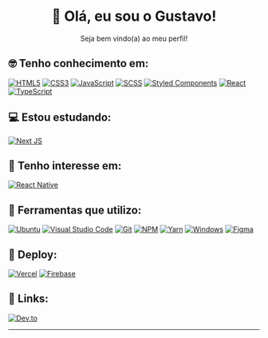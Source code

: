 <h1 align="center">👋 Olá, eu sou o Gustavo!</h1>

<p align="center">Seja bem vindo(a) ao meu perfil!</p>

## 🤓 Tenho conhecimento em:
[![HTML5](https://img.shields.io/badge/html-%23E34F26.svg?style=for-the-badge&logo=html5&logoColor=c9d1d9&color=161b22&textColor=red)](https://developer.mozilla.org/pt-BR/docs/Web/HTML)
[![CSS3](https://img.shields.io/badge/css-%231572B6.svg?style=for-the-badge&logo=css3&logoColor=c9d1d9&color=161b22)](https://developer.mozilla.org/pt-BR/docs/Web/CSS)
[![JavaScript](https://img.shields.io/badge/javascript-%23323330.svg?style=for-the-badge&logo=javascript&logoColor=c9d1d9&color=161b22)](https://developer.mozilla.org/pt-BR/docs/Web/JavaScript)
[![SCSS](https://img.shields.io/badge/SCSS-hotpink.svg?style=for-the-badge&logo=SASS&logoColor=c9d1d9&color=161b22)](https://sass-lang.com/)
[![Styled Components](https://img.shields.io/badge/styled--components-DB7093?style=for-the-badge&logo=styled-components&logoColor=c9d1d9&color=161b22)](https://styled-components.com/)
[![React](https://img.shields.io/badge/react-%2320232a.svg?style=for-the-badge&logo=react&logoColor=c9d1d9&color=161b22)](https://reactjs.org/)
[![TypeScript](https://img.shields.io/badge/typescript-%23007ACC.svg?style=for-the-badge&logo=typescript&logoColor=c9d1d9&color=161b22)](https://www.typescriptlang.org/)

## 💻 Estou estudando:
[![Next JS](https://img.shields.io/badge/Next-black?style=for-the-badge&logo=next.js&logoColor=c9d1d9&color=161b22)](https://nextjs.org/)

## 🧐 Tenho interesse em:
[![React Native](https://img.shields.io/badge/react_native-%2320232a.svg?style=for-the-badge&logo=react&logoColor=c9d1d9&color=161b22)](https://reactnative.dev/)

## 🔧 Ferramentas que utilizo:
[![Ubuntu](https://img.shields.io/badge/Ubuntu-E95420?style=for-the-badge&logo=ubuntu&logoColor=c9d1d9&color=161b22)](https://ubuntu.com/)
[![Visual Studio Code](https://img.shields.io/badge/VsCode-0078d7.svg?style=for-the-badge&logo=visual-studio-code&logoColor=c9d1d9&color=161b22)](https://code.visualstudio.com/)
[![Git](https://img.shields.io/badge/git-%23F05033.svg?style=for-the-badge&logo=git&logoColor=c9d1d9&color=161b22)](https://git-scm.com/)
[![NPM](https://img.shields.io/badge/NPM-%23CB3837.svg?style=for-the-badge&logo=npm&logoColor=c9d1d9&color=161b22)](https://www.npmjs.com/)
[![Yarn](https://img.shields.io/badge/yarn-%232C8EBB.svg?style=for-the-badge&logo=yarn&logoColor=c9d1d9&color=161b22)](https://yarnpkg.com/)
[![Windows](https://img.shields.io/badge/Windows-0078D6?style=for-the-badge&logo=windows&logoColor=c9d1d9&color=161b22)](https://www.microsoft.com/pt-br/windows)
[![Figma](https://img.shields.io/badge/figma-%23F24E1E.svg?style=for-the-badge&logo=figma&logoColor=c9d1d9&color=161b22)](https://www.figma.com/)

## 🚀 Deploy:
[![Vercel](https://img.shields.io/badge/vercel-%23000000.svg?style=for-the-badge&logo=vercel&logoColor=c9d1d9&color=161b22)](https://vercel.com/)
[![Firebase](https://img.shields.io/badge/firebase-%23039BE5.svg?style=for-the-badge&logo=firebase&logoColor=c9d1d9&color=161b22)](https://console.firebase.google.com/)

## 🔗 Links:
[![Dev.to](https://img.shields.io/badge/dev.to-0A0A0A?style=for-the-badge&logo=dev.to&logoColor=c9d1d9&color=161b22)](https://dev.to/gustavosrr)

---
